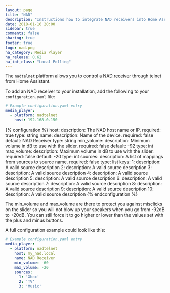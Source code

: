 ```yaml
---
layout: page
title: "NAD"
description: "Instructions how to integrate NAD receivers into Home Assistant."
date: 2018-01-16 20:00
sidebar: true
comments: false
sharing: true
footer: true
logo: nad.png
ha_category: Media Player
ha_release: 0.62
ha_iot_class: "Local Polling"
---
```



The `nadtelnet` platform allows you to control a [NAD receiver](http://nadelectronics.com) through telnet from Home Assistant.

To add an NAD receiver to your installation, add the following to your `configuration.yaml` file:

```yaml
# Example configuration.yaml entry
media_player:
  - platform: nadtelnet
    host: 192.168.0.150
```

{% configuration %}
host:
  description: The NAD host name or IP.
  required: true
  type: string
name:
  description: Name of the device.
  required: false
  default: NAD Receiver
  type: string
min_volume:
  description: Minimum volume in dB to use with the slider.
  required: false
  default: -92
  type: int
max_volume:
  description: Maximum volume in dB to use with the slider.
  required: false
  default: -20
  type: int
sources:
  description: A list of mappings from sources to source name.
  required: false
  type: list
  keys:
    1:
      description: A valid source description
    2:
      description: A valid source description
    3:
      description: A valid source description
    4:
      description: A valid source description
    5:
      description: A valid source description
    6:
      description: A valid source description
    7:
      description: A valid source description
    8:
      description: A valid source description
    9:
      description: A valid source description
    10:
      description: A valid source description
{% endconfiguration %}

The min_volume and max_volume are there to protect you against misclicks on the slider so you will not blow up your speakers when you go from -92dB to +20dB. You can still force it to go higher or lower than the values set with the plus and minus buttons.

A full configuration example could look like this:

```yaml
# Example configuration.yaml entry
media_player:
  - platform: nadtelnet
    host: my_nad.local
    name: NAD Receiver
    min_volume: -60
    max_volume: -20
    sources:
      1: 'Xbox'
      2: 'TV'
      3: 'Music'
```
